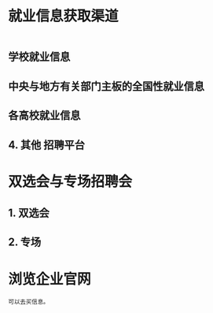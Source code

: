 # 就业信息获取渠道



```

```

## 学校就业信息



## 中央与地方有关部门主板的全国性就业信息



## 各高校就业信息



## 4. 其他 招聘平台





# 双选会与专场招聘会



## 1. 双选会



## 2. 专场



# 浏览企业官网

```
可以去买信息。
```

